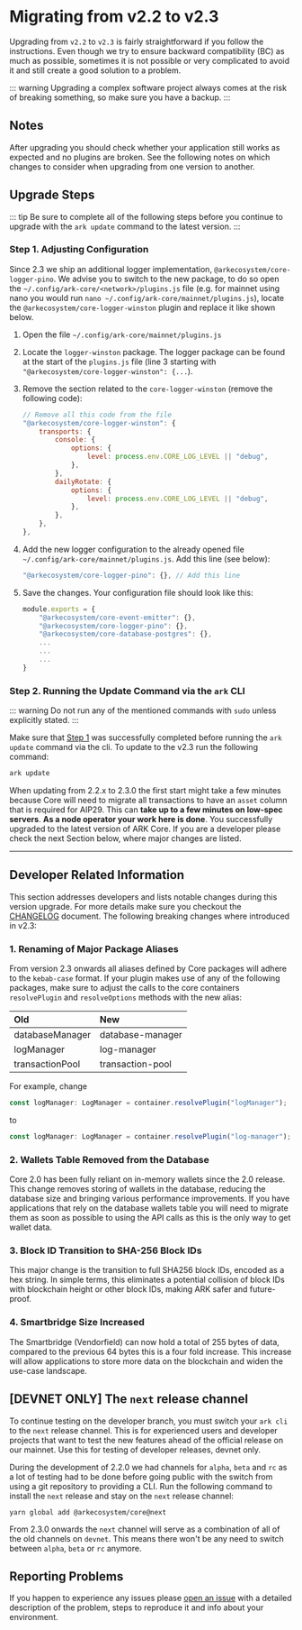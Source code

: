# Migrating from v2.2 to v2.3

Upgrading from `v2.2` to `v2.3` is fairly straightforward if you follow the instructions. Even though we try to ensure backward compatibility (BC) as much as possible, sometimes it is not possible or very complicated to avoid it and still create a good solution to a problem.

::: warning
Upgrading a complex software project always comes at the risk of breaking something, so make sure you have a backup.
:::

## Notes

After upgrading you should check whether your application still works as expected and no plugins are broken. See the following notes on which changes to consider when upgrading from one version to another.

## Upgrade Steps

::: tip
Be sure to complete all of the following steps before you continue to upgrade with the `ark update` command to the latest version.
:::

### Step 1. Adjusting Configuration

Since 2.3 we ship an additional logger implementation, `@arkecosystem/core-logger-pino`. We advise you to switch to the new package, to do so open the `~/.config/ark-core/<network>/plugins.js` file (e.g. for mainnet using nano you would run `nano ~/.config/ark-core/mainnet/plugins.js`), locate the `@arkecosystem/core-logger-winston` plugin and replace it like shown below.

1. Open the file `~/.config/ark-core/mainnet/plugins.js`
2. Locate the `logger-winston` package. The logger package can be found at the start of the `plugins.js` file (line 3 starting with `"@arkecosystem/core-logger-winston": {...`).
3. Remove the section related to the `core-logger-winston` (remove the following code):

   ```js
   // Remove all this code from the file
   "@arkecosystem/core-logger-winston": {
       transports: {
           console: {
               options: {
                   level: process.env.CORE_LOG_LEVEL || "debug",
               },
           },
           dailyRotate: {
               options: {
                   level: process.env.CORE_LOG_LEVEL || "debug",
               },
           },
       },
   },
   ```

4. Add the new logger configuration to the already opened file `~/.config/ark-core/mainnet/plugins.js`. Add this line (see below):

   ```js
   "@arkecosystem/core-logger-pino": {}, // Add this line
   ```

5. Save the changes. Your configuration file should look like this:

   ```js
   module.exports = {
       "@arkecosystem/core-event-emitter": {},
       "@arkecosystem/core-logger-pino": {},
       "@arkecosystem/core-database-postgres": {},
       ...
       ...
       ...
   }
   ```

### Step 2. Running the Update Command via the `ark` CLI

::: warning
Do not run any of the mentioned commands with `sudo` unless explicitly stated.
:::

Make sure that [Step 1](https://docs.ark.io/releases/v2.3/migrating_2.2_2.3.html#step-1-adjusting-configuration-new-logger-package) was successfully completed before running the `ark update` command via the cli.
To update to the v2.3 run the following command:

```bash
ark update
```

When updating from 2.2.x to 2.3.0 the first start might take a few minutes because Core will need to migrate all transactions to have an `asset` column that is required for AIP29. This can **take up to a few minutes on low-spec servers**.
**As a node operator your work here is done**. You successfully upgraded to the latest version of ARK Core. If you are a developer please check the next Section below, where major changes are listed.

---

## Developer Related Information

This section addresses developers and lists notable changes during this version upgrade. For more details make sure you checkout the [CHANGELOG](https://github.com/ArkEcosystem/core/blob/master/CHANGELOG.md) document. The following breaking changes where introduced in v2.3:

### 1. Renaming of Major Package Aliases

From version 2.3 onwards all aliases defined by Core packages will adhere to the `kebab-case` format. If your plugin makes use of any of the following packages, make sure to adjust the calls to the core containers `resolvePlugin` and `resolveOptions` methods with the new alias:

| Old             | New              |
| :-------------- | :--------------- |
| databaseManager | database-manager |
| logManager      | log-manager      |
| transactionPool | transaction-pool |

For example, change

```ts
const logManager: LogManager = container.resolvePlugin("logManager");
```

to

```ts
const logManager: LogManager = container.resolvePlugin("log-manager");
```

### 2. Wallets Table Removed from the Database

Core 2.0 has been fully reliant on in-memory wallets since the 2.0 release. This change removes storing of wallets in the database, reducing the database size and bringing various performance improvements. If you have applications that rely on the database wallets table you will need to migrate them as soon as possible to using the API calls as this is the only way to get wallet data.

### 3. Block ID Transition to SHA-256 Block IDs

This major change is the transition to full SHA256 block IDs, encoded as a hex string. In simple terms, this eliminates a potential collision of block IDs with blockchain height or other block IDs, making ARK safer and future-proof.

### 4. Smartbridge Size Increased

The Smartbridge (Vendorfield) can now hold a total of 255 bytes of data, compared to the previous 64 bytes this is a four fold increase. This increase will allow applications to store more data on the blockchain and widen the use-case landscape.

## [DEVNET ONLY] The `next` release channel

To continue testing on the developer branch, you must switch your `ark cli` to the `next` release channel. This is for experienced users and developer projects that want to test the new features ahead of the official release on our mainnet. Use this for testing of developer releases, devnet only.

During the development of 2.2.0 we had channels for `alpha`, `beta` and `rc` as a lot of testing had to be done before going public with the switch from using a git repository to providing a CLI. Run the following command to install the `next` release and stay on the `next` release channel:

```shell
yarn global add @arkecosystem/core@next
```

From 2.3.0 onwards the `next` channel will serve as a combination of all of the old channels on `devnet`. This means there won't be any need to switch between `alpha`, `beta` or `rc` anymore.

## Reporting Problems

If you happen to experience any issues please [open an issue](https://github.com/ARKEcosystem/core/issues/new?template=Bug_report.md) with a detailed description of the problem, steps to reproduce it and info about your environment.
